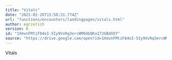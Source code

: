 ```yaml
---
title: "Vitals"
date: "2021-02-26T15:58:31.774Z"
url: "functions/encounters/landingpages/vitals.html"
author: egrzetich
version: 6
id: "1XmvnFMtiF84oI-5Iy9VvRq3ercWM0dbQKa172GBdXOY"
source: "https://drive.google.com/open?id=1XmvnFMtiF84oI-5Iy9VvRq3ercWM0dbQKa172GBdXOY"
---
```

Vitals

